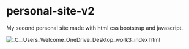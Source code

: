 # personal-site-v2

My second personal site made with html css bootstrap and javascript.

![_C__Users_Welcome_OneDrive_Desktop_work3_index html](https://github.com/ManasJhaMJ/personal-site-v2/assets/83183824/b4f03d9e-a350-4f50-9ea9-7850fc1801b9)
